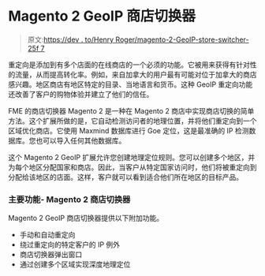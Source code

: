 # Magento 2 GeoIP 商店切换器

> 原文:[https://dev . to/Henry Roger/magento-2-GeoIP-store-switcher-25f 7](https://dev.to/henryroger/magento-2-geoip-store-switcher-25f7)

重定向是添加到有多个店面的在线商店的一个必须的功能。它被用来获得有针对性的流量，从而提高转化率。例如，来自加拿大的用户最有可能对位于加拿大的商店感兴趣。地区商店有地区特定的目录、当地语言和货币。这种 GeoIP 重定向功能还改善了客户的购物体验并建立了他们的信任。

FME 的商店切换器 Magento 2 是一种在 Magento 2 商店中实现商店切换的简单方法。这个扩展所做的是，它自动检测访问者的地理位置，并将他们重定向到一个区域优化商店。它使用 Maxmind 数据库进行 Goe 定位，这是最准确的 IP 检测数据库。您也可以导入任何其他数据库。

这个 Magento 2 GeoIP 扩展允许您创建地理定位规则。您可以创建多个地区，并为每个地区分配国家和商店。因此，当客户从特定国家访问时，他们将被重定向到分配给该地区的店面。这样，客户就可以看到适合他们所在地区的目标产品。

### 主要功能- Magento 2 商店切换器

Magento 2 GeoIP 商店切换器提供以下附加功能。

*   手动和自动重定向
*   绕过重定向的特定客户的 IP 例外
*   商店切换器弹出窗口
*   通过创建多个区域实现深度地理定位